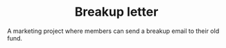 <h1 align="center">
  Breakup letter
</h1>

A marketing project where members can send a breakup email to their old fund.
